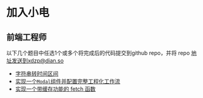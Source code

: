 # 加入小电

## 前端工程师

以下几个题目中任选1个或多个将完成后的代码提交到github repo，并将 repo 地址发送到xdzp@dian.so
- [字符串转时间区间](./src/front-end/parse-string/README.md)
- [实现一个`Modal`组件并配置完整工程化工作流](./src/front-end/component/README.md)
- [实现一个带缓存功能的 fetch 函数](./src/front-end/fetch/README.md)
